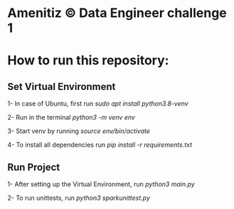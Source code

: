 # Amenitiz © Data Engineer challenge 1

# How to run this repository:


## Set Virtual Environment

1- In case of Ubuntu, first run *sudo apt install python3.8-venv*

2- Run in the terminal *python3 -m venv env*

3- Start venv by running *source env/bin/activate*

4- To install all dependencies run *pip install -r requirements.txt*

## Run Project

1- After setting up the Virtual Environment, run *python3 main.py*

2- To run unittests, run *python3 sparkunittest.py*

